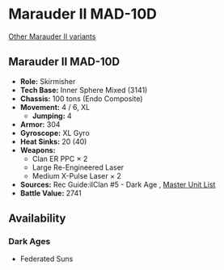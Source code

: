 # Marauder II MAD-10D 

[Other Marauder II variants](../marauder_ii.md) 

## Marauder II MAD-10D 

- **Role:** Skirmisher 
- **Tech Base:** Inner Sphere Mixed (3141) 
- **Chassis:** 100 tons (Endo Composite) 
- **Movement:** 4 / 6, XL 
  - **Jumping:** 4 
- **Armor:** 304 
- **Gyroscope:** XL Gyro 
- **Heat Sinks:** 20 (40) 
- **Weapons:** 
  - Clan ER PPC × 2 
  - Large Re-Engineered Laser 
  - Medium X-Pulse Laser × 2 
- **Sources:** Rec Guide:ilClan #5 - Dark Age , [Master Unit List](http://masterunitlist.info/Unit/Details/7519/marauder-ii-mad-10d) 
- **Battle Value:** 2741 

## Availability 

### Dark Ages 

- Federated Suns 

